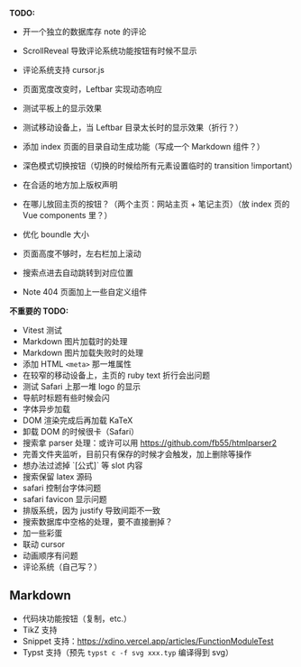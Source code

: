 **TODO:**

 - 开一个独立的数据库存 note 的评论
 - ScrollReveal 导致评论系统功能按钮有时候不显示
 - 评论系统支持 cursor.js

 - 页面宽度改变时，Leftbar 实现动态响应
 - 测试平板上的显示效果
 - 测试移动设备上，当 Leftbar 目录太长时的显示效果（折行？）
 - 添加 index 页面的目录自动生成功能（写成一个 Markdown 组件？）
 - 深色模式切换按钮（切换的时候给所有元素设置临时的 transition !important）
 - 在合适的地方加上版权声明
 - 在哪儿放回主页的按钮？（两个主页：网站主页 + 笔记主页）（放 index 页的 Vue components 里？）
 - 优化 boundle 大小
 - 页面高度不够时，左右栏加上滚动
 - 搜索点进去自动跳转到对应位置
 - Note 404 页面加上一些自定义组件

**不重要的 TODO:**

 - Vitest 测试
 - Markdown 图片加载时的处理
 - Markdown 图片加载失败时的处理
 - 添加 HTML `<meta>` 那一堆属性 
 - 在较窄的移动设备上，主页的 ruby text 折行会出问题
 - 测试 Safari 上那一堆 logo 的显示
 - 导航时标题有些时候会闪
 - 字体异步加载
 - DOM 渲染完成后再加载 KaTeX
 - 卸载 DOM 的时候很卡（Safari）
 - 搜索拿 parser 处理：或许可以用 https://github.com/fb55/htmlparser2
 - 完善文件夹监听，目前只有保存的时候才会触发，加上删除等操作
 - 想办法过滤掉 \`[公式]\` 等 slot 内容
 - 搜索保留 latex 源码
 - safari 控制台字体问题
 - safari favicon 显示问题
 - 排版系统，因为 justify 导致间距不一致
 - 搜索数据库中空格的处理，要不直接删掉？
 - 加一些彩蛋
 - 联动 cursor
 - 动画顺序有问题
 - 评论系统（自己写？）

## Markdown

 - 代码块功能按钮（复制，etc.）
 - TikZ 支持
 - Snippet 支持：https://xdino.vercel.app/articles/FunctionModuleTest
 - Typst 支持（预先 `typst c -f svg xxx.typ` 编译得到 svg）
